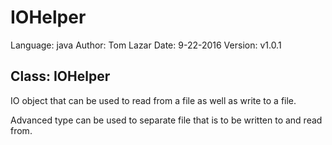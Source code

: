 # IOHelper

Language: java
Author: Tom Lazar
Date: 9-22-2016
Version: v1.0.1

## Class: IOHelper
IO object that can be used to read from a file as well as write to a file.

Advanced type can be used to separate file that is to be written to and read from.
